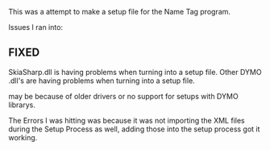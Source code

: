 This was a attempt to make a setup file for the Name Tag program.

Issues I ran into:

FIXED
------
SkiaSharp.dll is having problems when turning into a setup file.
Other DYMO .dll's are having problems when turning into a setup file.

may be because of older drivers or no support for setups with DYMO librarys.

The Errors I was hitting was because it was not importing the XML files during the Setup Process as well, adding those into the setup process got it working.
